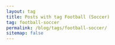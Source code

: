 ```yaml
---
layout: tag
title: Posts with tag Football (Soccer)
tag: football-soccer
permalink: /blog/tags/football-soccer/
sitemap: false
---
```

